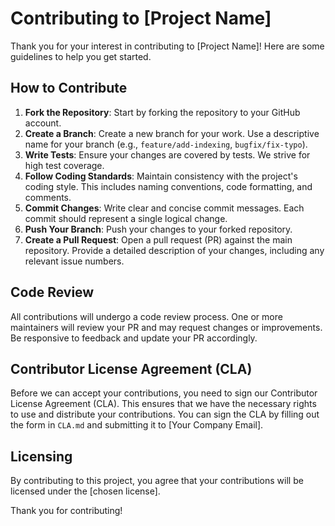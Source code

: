 # Contributing to [Project Name]

Thank you for your interest in contributing to [Project Name]! Here are some guidelines to help you get started.

## How to Contribute

1. **Fork the Repository**: Start by forking the repository to your GitHub account.
2. **Create a Branch**: Create a new branch for your work. Use a descriptive name for your branch (e.g., `feature/add-indexing`, `bugfix/fix-typo`).
3. **Write Tests**: Ensure your changes are covered by tests. We strive for high test coverage.
4. **Follow Coding Standards**: Maintain consistency with the project's coding style. This includes naming conventions, code formatting, and comments.
5. **Commit Changes**: Write clear and concise commit messages. Each commit should represent a single logical change.
6. **Push Your Branch**: Push your changes to your forked repository.
7. **Create a Pull Request**: Open a pull request (PR) against the main repository. Provide a detailed description of your changes, including any relevant issue numbers.

## Code Review

All contributions will undergo a code review process. One or more maintainers will review your PR and may request changes or improvements. Be responsive to feedback and update your PR accordingly.

## Contributor License Agreement (CLA)

Before we can accept your contributions, you need to sign our Contributor License Agreement (CLA). This ensures that we have the necessary rights to use and distribute your contributions. You can sign the CLA by filling out the form in `CLA.md` and submitting it to [Your Company Email].

## Licensing

By contributing to this project, you agree that your contributions will be licensed under the [chosen license].

Thank you for contributing!